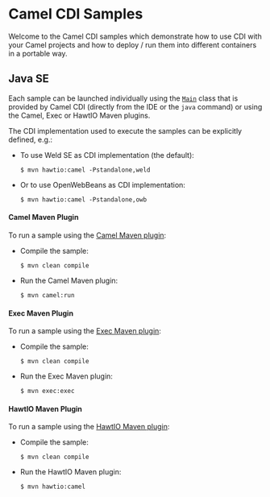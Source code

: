 # Camel CDI Samples

Welcome to the Camel CDI samples which demonstrate how to use CDI with your Camel projects and how to deploy / run them into different containers in a portable way.

## Java SE

Each sample can be launched individually using the [`Main`](../impl/src/main/java/org/apache/camel/cdi/Main.java) class that is provided by Camel CDI (directly from the IDE or the `java` command) or using the Camel, Exec or HawtIO Maven plugins.

The CDI implementation used to execute the samples can be explicitly defined, e.g.:

- To use Weld SE as CDI implementation (the default):

    ```
    $ mvn hawtio:camel -Pstandalone,weld
    ```

- Or to use OpenWebBeans as CDI implementation:

    ```
    $ mvn hawtio:camel -Pstandalone,owb
    ```

#### Camel Maven Plugin

To run a sample using the [Camel Maven plugin](http://camel.apache.org/camel-maven-plugin.html):

- Compile the sample:

    ```
    $ mvn clean compile
    ```

- Run the Camel Maven plugin:

    ```
    $ mvn camel:run
    ```

#### Exec Maven Plugin

To run a sample using the [Exec Maven plugin](http://www.mojohaus.org/exec-maven-plugin/):

- Compile the sample:

    ```
    $ mvn clean compile
    ```

- Run the Exec Maven plugin:

    ```
    $ mvn exec:exec
    ```

#### HawtIO Maven Plugin

To run a sample using the [HawtIO Maven plugin](http://hawt.io/maven/):

- Compile the sample:

    ```
    $ mvn clean compile
    ```

- Run the HawtIO Maven plugin:

    ```
    $ mvn hawtio:camel
    ```